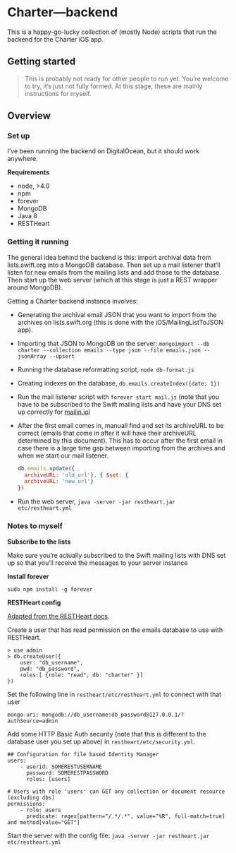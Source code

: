 # Charter—backend

This is a happy-go-lucky collection of (mostly Node) scripts that run the backend for the Charter iOS app.

## Getting started

> This is probably not ready for other people to run yet. You’re welcome to try, it’s just not fully formed. At this stage, these are mainly instructions for myself.

## Overview

### Set up

I’ve been running the backend on DigitalOcean, but it should work anywhere.

**Requirements**

- node, >4.0
- npm
- forever
- MongoDB
- Java 8
- RESTHeart

### Getting it running

The general idea behind the backend is this: import archival data from lists.swift.org into a MongoDB database. Then set up a mail listener that’ll listen for new emails from the mailing lists and add those to the database. Then start up the web server (which at this stage is just a REST wrapper around MongoDB).

Getting a Charter backend instance involves:

- Generating the archival email JSON that you want to import from the archives on lists.swift.org (this is done with the iOS/MailingListToJSON app).
- Importing that JSON to MongoDB on the server: `mongoimport --db charter --collection emails --type json --file emails.json --jsonArray --upsert`
- Running the database reformatting script, `node db-format.js`
- Creating indexes on the database, `db.emails.createIndex({date: 1})`
- Run the mail listener script with `forever start mail.js` (note that you have to be subscribed to the Swift mailing lists and have your DNS set up correctly for [mailin.io](http://mailin.io/doc))
- After the first email comes in, manuall find and set its archiveURL to be correct (emails that come in after it will have their archiveURL determined by this document). This has to occur after the first email in case there is a large time gap between importing from the archives and when we start our mail listener.

  ```js
  db.emails.update({
    archiveURL: 'old_url'}, { $set: {
    archiveURL: 'new_url'}
  })
  ```

- Run the web server, `java -server -jar restheart.jar etc/restheart.yml`

### Notes to myself

**Subscribe to the lists**

Make sure you’re actually subscribed to the Swift mailing lists with DNS set up so that you’ll receive the messages to your server instance

**Install forever**

`sudo npm install -g forever`

**RESTHeart config**

[Adapted from the RESTHeart docs](https://softinstigate.atlassian.net/wiki/display/RH/Installation+and+Setup#InstallationandSetup-auth-with-jep).

Create a user that has read permission on the emails database to use with RESTHeart.

```
> use admin
> db.createUser({
    user: "db_username",
    pwd: "db_password",
    roles:[ {role: "read", db: "charter" }]
})
```

Set the following line in `restheart/etc/restheart.yml` to connect with that user

```
mongo-uri: mongodb://db_username:db_password@127.0.0.1/?authSource=admin
```

Add some HTTP Basic Auth security (note that this is different to the database user you set up above) in `restheart/etc/security.yml`.

```
## Configuration for file based Identity Manager
users:
    - userid: SOMERESTUSERNAME
      password: SOMERESTPASSWORD
      roles: [users]
```

```
# Users with role 'users' can GET any collection or document resource (excluding dbs)
permissions:
    - role: users
      predicate: regex[pattern="/.*/.*", value="%R", full-match=true] and method[value="GET"]
```

Start the server with the config file: `java -server -jar restheart.jar etc/restheart.yml `
